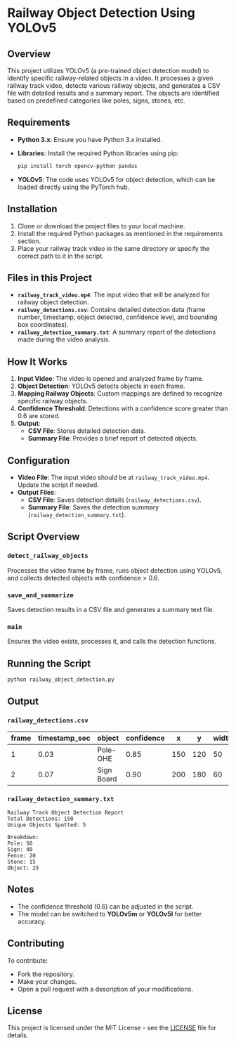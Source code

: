 # Railway Object Detection Using YOLOv5

## Overview
This project utilizes YOLOv5 (a pre-trained object detection model) to identify specific railway-related objects in a video. It processes a given railway track video, detects various railway objects, and generates a CSV file with detailed results and a summary report. The objects are identified based on predefined categories like poles, signs, stones, etc.

## Requirements

- **Python 3.x**: Ensure you have Python 3.x installed.
- **Libraries**: Install the required Python libraries using pip:
  
  ```bash
  pip install torch opencv-python pandas
  ```

- **YOLOv5**: The code uses YOLOv5 for object detection, which can be loaded directly using the PyTorch hub.

## Installation

1. Clone or download the project files to your local machine.
2. Install the required Python packages as mentioned in the requirements section.
3. Place your railway track video in the same directory or specify the correct path to it in the script.

## Files in this Project

- **`railway_track_video.mp4`**: The input video that will be analyzed for railway object detection.
- **`railway_detections.csv`**: Contains detailed detection data (frame number, timestamp, object detected, confidence level, and bounding box coordinates).
- **`railway_detection_summary.txt`**: A summary report of the detections made during the video analysis.

## How It Works

1. **Input Video**: The video is opened and analyzed frame by frame.
2. **Object Detection**: YOLOv5 detects objects in each frame.
3. **Mapping Railway Objects**: Custom mappings are defined to recognize specific railway objects.
4. **Confidence Threshold**: Detections with a confidence score greater than 0.6 are stored.
5. **Output**:
   - **CSV File**: Stores detailed detection data.
   - **Summary File**: Provides a brief report of detected objects.

## Configuration

- **Video File**: The input video should be at `railway_track_video.mp4`. Update the script if needed.
- **Output Files**:
  - **CSV File**: Saves detection details (`railway_detections.csv`).
  - **Summary File**: Saves the detection summary (`railway_detection_summary.txt`).

## Script Overview

### `detect_railway_objects`
Processes the video frame by frame, runs object detection using YOLOv5, and collects detected objects with confidence > 0.6.

### `save_and_summarize`
Saves detection results in a CSV file and generates a summary text file.

### `main`
Ensures the video exists, processes it, and calls the detection functions.

## Running the Script

```bash
python railway_object_detection.py
```

## Output

### `railway_detections.csv`

| frame | timestamp_sec | object      | confidence | x    | y    | width | height |
|-------|--------------|------------|------------|------|------|-------|--------|
| 1     | 0.03         | Pole-OHE   | 0.85       | 150  | 120  | 50    | 100    |
| 2     | 0.07         | Sign Board | 0.90       | 200  | 180  | 60    | 110    |

### `railway_detection_summary.txt`

```
Railway Track Object Detection Report
Total Detections: 150
Unique Objects Spotted: 5

Breakdown:
Pole: 50
Sign: 40
Fence: 20
Stone: 15
Object: 25
```

## Notes
- The confidence threshold (0.6) can be adjusted in the script.
- The model can be switched to **YOLOv5m** or **YOLOv5l** for better accuracy.

## Contributing
To contribute:
- Fork the repository.
- Make your changes.
- Open a pull request with a description of your modifications.

## License
This project is licensed under the MIT License - see the [LICENSE](tusharlawande1010@gmail.com) file for details.

